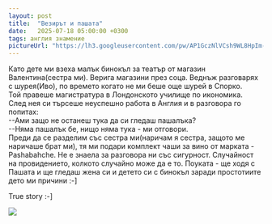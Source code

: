 ```yaml
---
layout: post
title:  "Везирът и пашата"
date:   2025-07-18 05:00:00 +0300
tags: англия знамение
pictureUrl: "https://lh3.googleusercontent.com/pw/AP1GczNlVCsh9WL8HpIm-sB1kBD6uZ7MBwHY7pURIk1oo9PzJQO8TeKhRdj2WrVrqRej6Ywg4qN687wRxaRdYn40UYxr7Ww5uB6OnwW2CD-NzBjQs-QdcsuWPFXU5hskSHw6xz75AYpHsc5yisX9dyndFZJwUCYQCn5SNCowXUUUoak6gx48e7SnACik7SN4Cncw88oyq7mXcnba4aAP2KjIucRK1Y7l5X1kwXRkGIYeER6gwxhoDlBtzxpN5pr7pbfeoBbJ8lLdRjA0Jeic7arjugK2ULWoxkQRmF0o7L__ADHXnt31QPOn4727gWSqKItEu4Nzbb_oY5nRHdPS30p8ZOTpvf8CMZEvhsLbpx9MLv-_B-QU6xdk0eKM8Qua_sXCE5T6HuXUN6aID--Wx6eZh2BYucXSmzHTJs__UmJHUPX4JJiPAfHnRyTmRNqigqzHEOuD38rdFpK3bMPSwBFIK5Q-tw7AwM6gqiBMDiRjqen0Y0WbQ6Y9dfzpgTQDopKbpeafCD3aWrs3U9qU0NIIBVWhOZ0hqPkFx_AYVnNw_7MkMbH-dhRsZIie3tZZUgJF-qsApn_cfo2azRlhr6z7YqahClgdYtG_3CQCYDBjFR1J-d3Pq3SDk-gf0-lZXf3fjQiytgVfUeJi-hHkaeAlfR2WqFZoTsFQhL0pjsa2biPsO5aSbfTnLs7JHfR1qdKJb1uUEAajDWzJcq9FHXxC4r_Twk2HikPpwLktsu20EVcqs1WkIfV_QT3HqYzSN6_buI_0XMfTuYyDwbTYjE1iUaWrBou4iPvlQLrZcLgdfGX-QD89GnbVHG2cqcwITvh_6-O0pvN8_BXc_fzLKnPYlc6aTfO7SyKSQW2nxjxaMTtcw1zXYD-hBMXhrQ_Hg73aeiYrqp6IlgmxQhNEHXh8MpBC5RWdMJ6UC6NynWZ0U7xJOlbghJ0VTnsF=w546-h513-no"
---
```

Като дете ми взеха малък бинокъл за театър от магазин Валентина(сестра ми). Верига магазини през соца. 
Веднъж разговарях с шурея(Иво), по времето когато не ми беше още шурей в Спорко.   
Той правеше магистратура в Лондонското училище по икономика.  
След нея си търсеше неуспешно работа в Англия и в разговора го попитах:   
--Ами защо не останеш тука да си гледаш пашалъка?   
--Няма пашалък бе, нищо няма тука - ми отговори.   
Преди да се разделим със сестра ми(наричам я сестра, защото ме наричаше брат ми), 
тя ми подари комплект чаши за вино от марката - Pashabahche. Не е знаела за разговорa ни със сигурност.
Случайност на провидението, колкото случайно може да е то. Поуката - ще ходя с Пашата и ще гледаш жена си и детето си с бинокъл заради простотиите дето ми причини :-]

True story :-]

![]({{page.pictureUrl}})